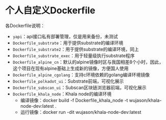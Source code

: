 # 个人自定义Dockerfile
各Dockerfile说明：
* `yapi`：api接口私有部署管理，仅是用来备份，未测试
* `Dockerfile_substrate`：用于提供substrate的编译环境
* `Dockerfile_substrate2`：用于提供substrate的编译环境，同上
* `Dockerfile_substrate_exec`：用于轻量级执行substrate程序
* `Dockerfile_alpine_cn`：默认的alpine镜像时区与我国相差8个小时，因此，这个项目在现有alpine基础上生成新的镜像，方便国人使用
* `Dockerfile_alpine_cgolang`：支持c环境依赖的golang编译环境镜像
* `Dockerfile_polkadot_ui`：Substrate前端，可视化展示
* `Dockerfile_subscan_ui`：Subscan区块链浏览器前端，可视化展示
* `Dockerfile_khala_node`：Khala node的编译环境 
  * 编译镜像：docker build -f Dockerfile_khala_node -t wujason/khala-node-dev:latest .
  * 运行镜像：docker run -dit wujason/khala-node-dev:latest
  